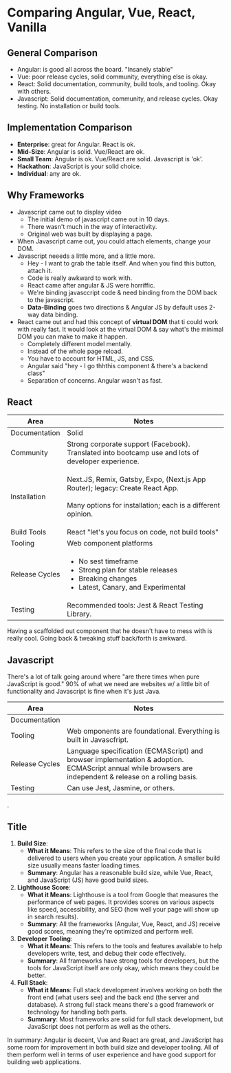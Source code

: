 # Comparing Angular, Vue, React, Vanilla

## General Comparison

* Angular: is good all across the board. "Insanely stable"
* Vue: poor release cycles, solid community, everything else is okay.
* React: Solid documentation, community, build tools, and tooling. Okay with others.
* Javascript: Solid documentation, community, and release cycles. Okay testing. No installation or build tools.&#x20;

## Implementation Comparison

* **Enterprise**: great for Angular. React is ok.
* **Mid-Size**: Angular is solid. Vue/React are ok.&#x20;
* **Small Team**: Angular is ok. Vue/React are solid. Javascript is 'ok'.
* **Hackathon**: JavaScript is your solid choice.
* **Individual**: any are ok.&#x20;

## Why Frameworks

* Javascript came out to display video
  * The initial demo of javascript came out in 10 days.
  * There wasn't much in the way of interactivity.
  * Original web was built by displaying a page.
* When Javascript came out, you could attach elements, change your DOM.
* Javascript neeeds a little more, and a little more.&#x20;
  * Hey - I want to grab the table itself. And when you find this button, attach it.
  * Code is really awkward to work with.
  * React came after angular & JS were horriffic.&#x20;
  * We're binding javasccript code & need binding from the DOM back to the javascript.
  * **Data-Binding** goes two directions & Angular JS by default uses 2-way data binding.
* React came out and had this concept of **virtual DOM** that ti could work with really fast. It would look at the virtual DOM & say what's the minimal DOM you can make to make it happen.
  * Completely different model mentally.
  * Instead of the whole page reload.
  * You have to account for HTML, JS, and CSS.
  * Angular said "hey - I go thhthis component & there's a backend class"
  * Separation of concerns. Angular wasn't as fast.



## React

| Area           | Notes                                                                                                                                                   |
| -------------- | ------------------------------------------------------------------------------------------------------------------------------------------------------- |
| Documentation  | Solid                                                                                                                                                   |
| Community      | Strong corporate support (Facebook). Translated into bootcamp use and lots of developer experience.                                                     |
| Installation   | <p>Next.JS, Remix, Gatsby, Expo, (Next.js App Router); legacy: Create React App.<br><br>Many options for installation; each is a different opinion.</p> |
| Build Tools    | React "let's you focus on code, not build tools"                                                                                                        |
| Tooling        | Web component platforms                                                                                                                                 |
| Release Cycles | <ul><li>No sest timeframe</li><li>Strong plan for stable releases</li><li>Breaking changes</li><li>Latest, Canary, and Experimental</li></ul><p></p>    |
| Testing        | Recommended tools: Jest & React Testing Library.                                                                                                        |

Having a scaffolded out component that he doesn't have to mess with is really cool. Going back & tweaking stuff back/forth is awkward.

## Javascript

There's a lot of talk going around where "are there times when pure JavaScript is good." 90% of what we need are websites w/ a little bit of functionality and Javascript is fine when it's just Java.

| Area           | Notes                                                                                                                                                     |
| -------------- | --------------------------------------------------------------------------------------------------------------------------------------------------------- |
| Documentation  |                                                                                                                                                           |
| Tooling        | Web omponents are foundational. Everything is built in Javascfript.                                                                                       |
| Release Cycles | Language specification (ECMAScript) and browser implementation & adoption. ECMAScript annual while browsers are independent & release on a rolling basis. |
| Testing        | Can use Jest, Jasmine, or others.                                                                                                                         |

.

## Title

1. **Build Size**:
   * **What it Means**: This refers to the size of the final code that is delivered to users when you create your application. A smaller build size usually means faster loading times.
   * **Summary**: Angular has a reasonable build size, while Vue, React, and JavaScript (JS) have good build sizes.
2. **Lighthouse Score**:
   * **What it Means**: Lighthouse is a tool from Google that measures the performance of web pages. It provides scores on various aspects like speed, accessibility, and SEO (how well your page will show up in search results).
   * **Summary**: All the frameworks (Angular, Vue, React, and JS) receive good scores, meaning they're optimized and perform well.
3. **Developer Tooling**:
   * **What it Means**: This refers to the tools and features available to help developers write, test, and debug their code effectively.
   * **Summary**: All frameworks have strong tools for developers, but the tools for JavaScript itself are only okay, which means they could be better.
4. **Full Stack**:
   * **What it Means**: Full stack development involves working on both the front end (what users see) and the back end (the server and database). A strong full stack means there's a good framework or technology for handling both parts.
   * **Summary**: Most frameworks are solid for full stack development, but JavaScript does not perform as well as the others.

In summary: Angular is decent, Vue and React are great, and JavaScript has some room for improvement in both build size and developer tooling. All of them perform well in terms of user experience and have good support for building web applications.



